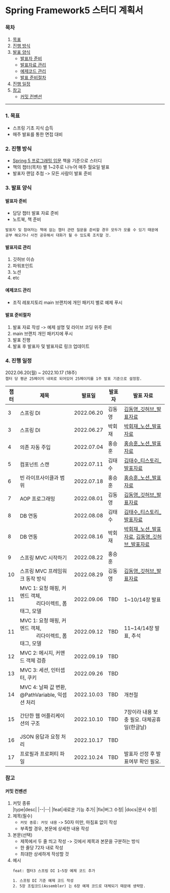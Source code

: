 # Spring Framework5 스터디 계획서
### 목차
1. [목표](#1-목표)
2. [진행 방식](#2-진행-방식)
3. [발표 양식](#3-발표-양식)
   * [발표자 준비](#발표자-준비)
   * [발표자료 관리](#발표자료-관리)
   * [예제코드 관리](#예제코드-관리)
   * [발표 준비절차](#발표-준비절차)
4. [진행 일정](#4-진행-일정)
5. [참고](#참고)
   * [커밋 컨벤션](#커밋-컨벤션)

---

### 1. 목표
- 스프링 기초 지식 습득
- 매주 발표를 통한 면접 대비

### 2. 진행 방식
- [Spring 5 프로그래밍 입문](http://www.yes24.com/Product/Goods/62268795) 책을 기준으로 스터디   
- 책의 챕터(목차) 별 1~2주로 나누어 매주 월요일 발표
- 발표자 랜덤 추첨 -> 모든 사람이 발표 준비

### 3. 발표 양식
#### 발표자 준비
  + 담당 챕터 발표 자료 준비
  + 노트북, 책 준비
  ```
  발표자 및 참여자는 책에 없는 챕터 관련 질문을 준비할 경우 모두가 모를 수 있기 때문에 
  공부 해오거나 사전 공유해서 대화가 될 수 있도록 조치할 것.
  ```
  
#### 발표자료 관리
1) 깃허브 이슈
2) 파워포인트
3) 노션
4) etc

#### 예제코드 관리
* 조직 레포지토리 main 브랜치에 개인 패키지 별로 예제 푸시

#### 발표 준비절차
  1. 발표 자료 작성 -> 예제 설명 및 라이브 코딩 위주 준비
  2. main 브랜치 개인 패키지에 푸시
  3. 발표 진행
  4. 발표 후 발표자 및 발표자료 링크 업데이트

### 4. 진행 일정
2022.06.20(월) ~ 2022.10.17 (18주)   
`챕터 당 평균 25페이지 내외로 되어있어 25페이지를 1주 발표 기준으로 설정함.`

|챕터|제목|발표일|발표자|발표 자료|
|-|-|-|-|-|
|3|스프링 DI|2022.06.20|김동영|[김동영_깃허브_발표자료](https://github.com/IDT-Spring-Study/Spring5-Practice/issues/1)|
|3|스프링 DI|2022.06.27|박회재|[박회재_노션_발표자료](https://cuboid-expert-37b.notion.site/Spring5-d4c1683f9c8f4cf0b68792ab1f608b64)|
|4|의존 자동 주입|2022.07.04|홍승훈|[홍승훈_노션_발표자료](https://www.notion.so/Chapter-4-631fa59be76a4c6cb918e40da7f9d77e)|
|5|컴포넌트 스캔|2022.07.11|김태수|[김태수_티스토리_발표자료](https://lollolzkk.tistory.com/113?category=0)|
|6|빈 라이프사이클과 범위|2022.07.18|홍승훈|[홍승훈_노션_발표자료](https://www.notion.so/Chapter-6-638f395120a24d7d9e7f1bc85d235579)|
|7|AOP 프로그래밍|2022.08.01|김동영|[김동영_깃허브_발표자료](https://github.com/IDT-Spring-Study/Spring5-Practice/blob/5035cf90b1f264b14ebac228e40e66cb2a82f661/src/main/java/com/study/kdy/chapter07/7%EC%9E%A5_AOP_%ED%94%84%EB%A1%9C%EA%B7%B8%EB%9E%98%EB%B0%8D.md)|
|8|DB 연동|2022.08.08|김태수|[김태수_티스토리_발표자료](https://lollolzkk.tistory.com/117)|
|8|DB 연동|2022.08.16|박회재|[박회재_노션_발표자료](https://cuboid-expert-37b.notion.site/Transaction-61ee1ad067004cca90ea04c41fea7a7f),&nbsp;[김동영_깃허브_발표자료](https://github.com/IDT-Spring-Study/Spring5-Practice/blob/775ec96a95df4db83acf4d58e8ee412cfd268c73/src/main/java/com/study/kdy/chapter08/8%EC%9E%A5_DB_%EC%97%B0%EB%8F%99.md)|
|9|스프링 MVC 시작하기|2022.08.22|홍승훈||
|10|스프링 MVC 프레임워크 동작 방식|2022.08.29|김동영|[김동영_깃허브_발표자료](https://github.com/IDT-Spring-Study/Spring5-Practice/blob/9250f7e121d337f330c547d14f085ca79f44bd96/src/main/java/com/study/kdy/chapter10/10%EC%9E%A5_%EC%8A%A4%ED%94%84%EB%A7%81_MVC_%ED%94%84%EB%A0%88%EC%9E%84%EC%9B%8C%ED%81%AC_%EB%8F%99%EC%9E%91_%EB%B0%A9%EC%8B%9D.md)|
|11|MVC 1: 요청 매핑, 커멘드 객체,<br/>&nbsp;&nbsp;&nbsp;&nbsp;&nbsp;&nbsp;&nbsp;&nbsp;&nbsp;&nbsp;&nbsp;&nbsp;리다이렉트, 폼 태그, 모델|2022.09.06|TBD|1~10/14장 발표|
|11|MVC 1: 요청 매핑, 커멘드 객체,<br/>&nbsp;&nbsp;&nbsp;&nbsp;&nbsp;&nbsp;&nbsp;&nbsp;&nbsp;&nbsp;&nbsp;&nbsp;리다이렉트, 폼 태그, 모델|2022.09.12|TBD|11~14/14장 발표, 추석|
|12|MVC 2: 메시지, 커맨드 객체 검증|2022.09.19|TBD||
|13|MVC 3: 세션, 인터셉터, 쿠키|2022.09.26|TBD||
|14|MVC 4: 날짜 값 변환, @PathVariable, 익셉션 처리|2022.10.03|TBD|개천절|
|15|간단한 웹 어플리케이션의 구조|2022.10.10|TBD|7장이라 내용 보충 필요. 대체공휴일(한글날)|
|16|JSON 응답과 요청 처리|2022.10.17|TBD||
|17|프로필과 프로퍼티 파일|2022.10.24|TBD|발표자 선정 후 발표여부 확인 필요.|

### 참고
#### 커밋 컨벤션
  1. 커밋 종류   
     |type|desc|
     |--|--|
     |feat|새로운 기능 추가|
     |fix|버그 수정|
     |docs|문서 수정|
  2. 제목(필수)
     - `커밋 종류: 커밋 내용` -> 50자 미만, 마침표 없이 작성
     - 부족할 경우, 본문에 상세한 내용 작성
  3. 본문(선택)
     - 제목에서 두 줄 띄고 작성 -> 깃에서 제목과 본문을 구분하는 방식
     - 한 줄당 72자 내로 작성
     - 최대한 상세하게 작성할 것
  4. 예시
     ```
     feat: 챕터3 스프링 DI 1~5장 예제 코드 추가
  
     1. 스프링 DI 기준 예제 코드 작성
     2. 5장 조립코드(Assembler) 는 6장 예제 코드로 대체되기 때문에 생략함.
     ```
